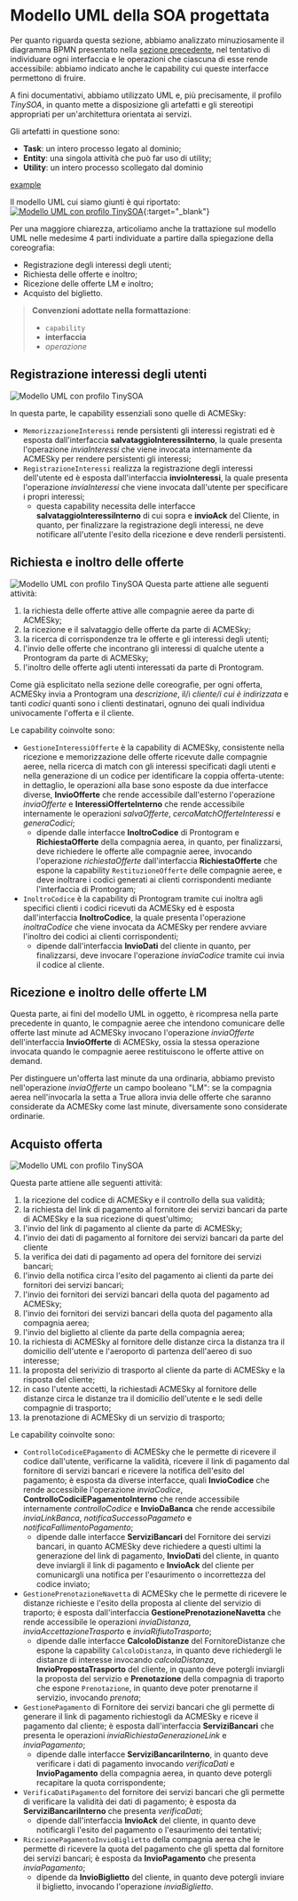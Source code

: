 # Modello UML della SOA progettata

Per quanto riguarda questa sezione, abbiamo analizzato minuziosamente il diagramma BPMN presentato nella [sezione precedente](4-diagramma-BPMN.md), nel tentativo di individuare ogni interfaccia e le operazioni che ciascuna di esse rende accessibile: abbiamo indicato anche le capability cui queste interfacce permettono di fruire.

A fini documentativi, abbiamo utilizzato UML e, più precisamente, il profilo *TinySOA*, in quanto mette a disposizione gli artefatti e gli stereotipi appropriati per un'architettura orientata ai servizi.

Gli artefatti in questione sono:
- **Task**: un intero processo legato al dominio;
- **Entity**: una singola attività che può far uso di utility;
- **Utility**: un intero processo scollegato dal dominio

<a href="https://github.com/MickPerl/soseng-project-documentation/blob/master/assets/images/UML_totale.png?raw=true" target="_blank">example</a>

Il modello UML cui siamo giunti è qui riportato:
[![Modello UML con profilo TinySOA](https://github.com/MickPerl/soseng-project-documentation/blob/master/assets/images/UML_totale.png?raw=true
 "Modello UML dell'architettura totale")](https://github.com/MickPerl/soseng-project-documentation/blob/master/assets/images/UML_totale.png?raw=true){:target="_blank"}

Per una maggiore chiarezza, articoliamo anche la trattazione sul modello UML nelle medesime 4 parti individuate a partire dalla spiegazione della coreografia:
- Registrazione degli interessi degli utenti;
- Richiesta delle offerte e inoltro;
- Ricezione delle offerte LM e inoltro;
- Acquisto del biglietto.

<!-- theme: warning -->
> **Convenzioni adottate nella formattazione**:
> - `capability`
> - **interfaccia**
> - *operazione*

## Registrazione interessi degli utenti
![Modello UML con profilo TinySOA](https://github.com/MickPerl/soseng-project-documentation/blob/master/assets/images/UML_registra_interessi.png?raw=true
 "Modello UML relativo alla registrazione degli interessi degli utenti")

In questa parte, le capability essenziali sono quelle di ACMESky:
- `MemorizzazioneInteressi` rende persistenti gli interessi registrati ed è esposta dall'interfaccia **salvataggioInteressiInterno**, la quale presenta l'operazione *inviaInteressi* che viene invocata internamente da ACMESky per rendere persistenti gli interessi;
- `RegistrazioneInteressi` realizza la registrazione degli interessi dell'utente ed è esposta dall'interfaccia **invioInteressi**, la quale presenta l'operazione *inviaInteressi* che viene invocata dall'utente per specificare i propri interessi;
  - questa capability necessita delle interfacce **salvataggioInteressiInterno** di cui sopra e **invioAck** del Cliente, in quanto, per finalizzare la registrazione degli interessi, ne deve notificare all'utente l'esito della ricezione e deve renderli persistenti.

## Richiesta e inoltro delle offerte
![Modello UML con profilo TinySOA](https://github.com/MickPerl/soseng-project-documentation/blob/master/assets/images/UML_richiesta_inoltro.png?raw=true
 "Modello UML relativo alla richiesta e all'inoltro delle offerte")
Questa parte attiene alle seguenti attività:
1. la richiesta delle offerte attive alle compagnie aeree da parte di ACMESky;
2. la ricezione e il salvataggio delle offerte da parte di ACMESky;
3. la ricerca di corrispondenze tra le offerte e gli interessi degli utenti;
4. l'invio delle offerte che incontrano gli interessi di qualche utente a Prontogram da parte di ACMESky;
5. l'inoltro delle offerte agli utenti interessati da parte di Prontogram.

Come già esplicitato nella sezione delle coreografie, per ogni offerta, ACMESky invia a Prontogram una *descrizione*, il/i *cliente/i cui è indirizzata* e tanti *codici* quanti sono i clienti destinatari, ognuno dei quali individua univocamente l'offerta e il cliente.

Le capability coinvolte sono:
- `GestioneInteressiOfferte` è la capability di ACMESky, consistente nella ricezione e memorizzazione delle offerte ricevute dalle compagnie aeree, nella ricerca di match con gli interessi specificati dagli utenti e nella generazione di un codice per identificare la coppia offerta-utente: in dettaglio, le operazioni alla base sono esposte da due interfacce diverse, **InvioOfferte** che rende accessibile dall'esterno l'operazione *inviaOfferte* e **InteressiOfferteInterno** che rende accessibile internamente le operazioni *salvaOfferte*, *cercaMatchOfferteInteressi* e *generaCodici*;
  - dipende dalle interfacce **InoltroCodice** di Prontogram e **RichiestaOfferte** della compagnia aerea, in quanto, per finalizzarsi, deve richiedere le offerte alle compagnie aeree, invocando l'operazione *richiestaOfferte* dall'interfaccia **RichiestaOfferte** che espone la capability `RestituzioneOfferte` delle compagnie aeree, e deve inoltrare i codici generati ai clienti corrispondenti mediante l'interfaccia di Prontogram;  
- `InoltroCodice` è la capability di Prontogram tramite cui inoltra agli specifici clienti i codici ricevuti da ACMESky ed è esposta dall'interfaccia **InoltroCodice**, la quale presenta l'operazione *inoltraCodice* che viene invocata da ACMESky per rendere avviare l'inoltro dei codici ai clienti corrispondenti;
  - dipende dall'interfaccia **InvioDati** del cliente in quanto, per finalizzarsi, deve invocare l'operazione *inviaCodice* tramite cui invia il codice al cliente.

## Ricezione e inoltro delle offerte LM
Questa parte, ai fini del modello UML in oggetto, è ricompresa nella parte precedente in quanto, le compagnie aeree che intendono comunicare delle offerte last minute ad ACMESky invocano l'operazione *inviaOfferte* dell'interfaccia **InvioOfferte** di ACMESky, ossia la stessa operazione invocata quando le compagnie aeree restituiscono le offerte attive on demand.

Per distinguere un'offerta last minute da una ordinaria, abbiamo previsto nell'operazione *inviaOfferte* un campo booleano "LM": se la compagnia aerea nell'invocarla la setta a True allora invia delle offerte che saranno considerate da ACMESky come last minute, diversamente sono considerate ordinarie. 

## Acquisto offerta

![Modello UML con profilo TinySOA](https://raw.githubusercontent.com/MickPerl/soseng-project-documentation/master/assets/images/UML_acquista_offerta.png
 "Modello UML relativo alla richiesta e all'inoltro delle offerte")

Questa parte attiene alle seguenti attività:
1. la ricezione del codice di ACMESky e il controllo della sua validità;
2. la richiesta del link di pagamento al fornitore dei servizi bancari da parte di ACMESky e la sua ricezione di quest'ultimo;
3. l'invio del link di pagamento al cliente da parte di ACMESky;
4. l'invio dei dati di pagamento al fornitore dei servizi bancari da parte del cliente
5. la verifica dei dati di pagamento ad opera del fornitore dei servizi bancari;
6. l'invio della notifica circa l'esito del pagamento ai clienti da parte dei fornitori dei servizi bancari;
7. l'invio dei fornitori dei servizi bancari della quota del pagamento ad ACMESky;
8. l'invio dei fornitori dei servizi bancari della quota del pagamento alla compagnia aerea;
9. l'invio del biglietto al cliente da parte della compagnia aerea;
10. la richiesta di ACMESky al fornitore delle distanze circa la distanza tra il domicilio dell'utente e l'aeroporto di partenza dell'aereo di suo interesse;
11. la proposta del serivizio di trasporto al cliente da parte di ACMESky e la risposta del cliente;
12. in caso l'utente accetti, la richiestadi ACMESky al fornitore delle distanze circa le distanze tra il domicilio dell'utente e le sedi delle compagnie di trasporto;
13. la prenotazione di ACMESky di un servizio di trasporto;  

Le capability coinvolte sono:
- `ControlloCodiceEPagamento` di ACMESky che le permette di ricevere il codice dall'utente, verificarne la validità, ricevere il link di pagamento dal fornitore di servizi bancari e ricevere la notifica dell'esito del pagamento; è esposta da diverse interfacce, quali **InvioCodice** che rende accessibile l'operazione *inviaCodice*, **ControlloCodiciEPagamentoInterno** che rende accessibile internamente *controlloCodice* e **InvioDaBanca** che rende accessibile *inviaLinkBanca*, *notificaSuccessoPagameto* e *notificaFallimentoPagamento*;
  - dipende dalle interfacce **ServiziBancari** del Fornitore dei servizi bancari, in quanto ACMESky deve richiedere a questi ultimi la generazione del link di pagamento, **InvioDati** del cliente, in quanto deve inviargli il link di pagamento e **InvioAck** del cliente per comunicargli una notifica per l'esaurimento o incorrettezza del codice inviato;
- `GestionePrenotazioneNavetta` di ACMESky che le permette di ricevere le distanze richieste e l'esito della proposta al cliente del servizio di traporto; è esposta dall'interfaccia **GestionePrenotazioneNavetta** che rende accessibile le operazioni *inviaDistanza*, *inviaAccettazioneTrasporto* e *inviaRifiutoTrasporto*;
  - dipende dalle interfacce **CalcoloDistanze** del FornitoreDistanze che espone la capability `CalcoloDistanza`, in quanto deve richiedergli le distanze di interesse invocando *calcolaDistanza*, **InvioPropostaTrasporto** del cliente, in quanto deve potergli inviargli la proposta del servizio e **Prenotazione** della compagnia di traporto che espone `Prenotazione`, in quanto deve poter prenotarne il servizio, invocando *prenota*;
- `GestionePagamento` di Fornitore dei servizi bancari che gli permette di generare il link di pagamento richiestogli da ACMESky e riceve il pagamento dal cliente; è esposta dall'interfaccia **ServiziBancari** che presenta le operazioni *inviaRichiestaGenerazioneLink* e *inviaPagamento*;
  - dipende dalle interfacce **ServiziBancariInterno**, in quanto deve verificare i dati di pagamento invocando *verificaDati* e **InvioPagamento** della compagnia aerea, in quanto deve potergli recapitare la quota corrispondente;
- `VerificaDatiPagamento` del fornitore dei servizi bancari che gli permette di verificare la validità dei dati di pagamento; è esposta da **ServiziBancariInterno** che presenta *verificaDati*;
  - dipende dall'interfaccia **InvioAck** del cliente, in quanto deve notificargli l'esito del pagamento o l'esaurimento dei tentativi;
- `RicezionePagamentoInvioBiglietto` della compagnia aerea che le permette di ricevere la quota del pagamento che gli spetta dal fornitore dei servizi bancari; è esposta da **InvioPagamento** che presenta *inviaPagamento*;
  - dipende da **InvioBiglietto** del cliente, in quanto deve potergli inviare il biglietto, invocando l'operazione *inviaBiglietto*.